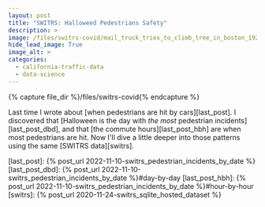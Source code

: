 ```yaml
---
layout: post
title: "SWITRS: Halloweed Pedestrians Safety"
description: >
image: /files/switrs-covid/mail_truck_tries_to_climb_tree_in_boston_1927.jpg
hide_lead_image: True
image_alt: >
categories: 
  - california-traffic-data 
  - data-science
---
```


{% capture file_dir %}/files/switrs-covid{% endcapture %}

Last time I wrote about [when pedestrians are hit by cars][last_post]. I
discovered that [Halloween is the day with _the most_ pedestrian
incidents][last_post_dbd], and that [the commute hours][last_post_hbh] are
when most pedestrians are hit. Now I'll dive a little deeper into those
patterns using the same [SWITRS data][switrs].

[last_post]: {% post_url 2022-11-10-switrs_pedestrian_incidents_by_date %}
[last_post_dbd]: {% post_url 2022-11-10-switrs_pedestrian_incidents_by_date %}#day-by-day
[last_post_hbh]: {% post_url 2022-11-10-switrs_pedestrian_incidents_by_date %}#hour-by-hour
[switrs]: {% post_url 2020-11-24-switrs_sqlite_hosted_dataset %}

